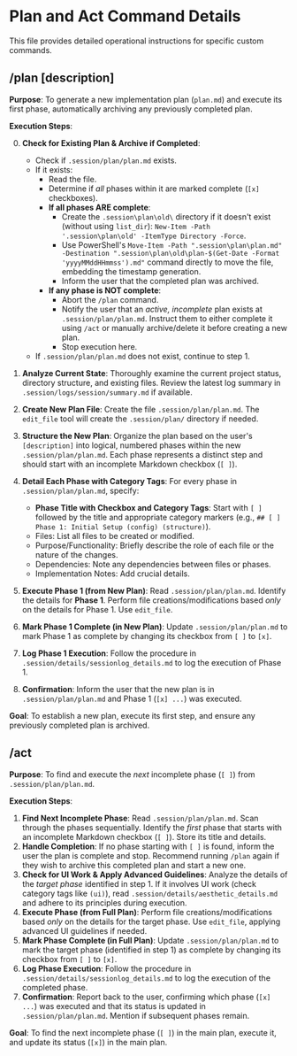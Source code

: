 # Plan and Act Command Details

This file provides detailed operational instructions for specific custom commands.

## /plan [description]

**Purpose**: To generate a new implementation plan (`plan.md`) and execute its first phase, automatically archiving any previously completed plan.

**Execution Steps**:

0.  **Check for Existing Plan & Archive if Completed**: 
    *   Check if `.session/plan/plan.md` exists.
    *   If it exists:
        *   Read the file.
        *   Determine if *all* phases within it are marked complete (`[x]` checkboxes).
        *   **If all phases ARE complete**: 
            *   Create the `.session\plan\old\` directory if it doesn't exist (without using `list_dir`): `New-Item -Path '.session\plan\old' -ItemType Directory -Force`.
            *   Use PowerShell's `Move-Item -Path ".session\plan\plan.md" -Destination ".session\plan\old\plan-$(Get-Date -Format 'yyyyMMddHHmmss').md"` command directly to move the file, embedding the timestamp generation.
            *   Inform the user that the completed plan was archived.
        *   **If any phase is NOT complete**: 
            *   Abort the `/plan` command.
            *   Notify the user that an *active, incomplete* plan exists at `.session/plan/plan.md`. Instruct them to either complete it using `/act` or manually archive/delete it before creating a new plan.
            *   Stop execution here.
    *   If `.session/plan/plan.md` does not exist, continue to step 1.

1.  **Analyze Current State**: Thoroughly examine the current project status, directory structure, and existing files. Review the latest log summary in `.session/logs/session/summary.md` if available.
2.  **Create New Plan File**: Create the file `.session/plan/plan.md`. The `edit_file` tool will create the `.session/plan/` directory if needed.
3.  **Structure the New Plan**: Organize the plan based on the user's `[description]` into logical, numbered phases within the new `.session/plan/plan.md`. Each phase represents a distinct step and should start with an incomplete Markdown checkbox (`[ ]`).
4.  **Detail Each Phase with Category Tags**: For every phase in `.session/plan/plan.md`, specify:
    *   **Phase Title with Checkbox and Category Tags**: Start with `[ ]` followed by the title and appropriate category markers (e.g., `## [ ] Phase 1: Initial Setup (config) (structure)`).
    *   Files: List all files to be created or modified.
    *   Purpose/Functionality: Briefly describe the role of each file or the nature of the changes.
    *   Dependencies: Note any dependencies between files or phases.
    *   Implementation Notes: Add crucial details.
5.  **Execute Phase 1 (from New Plan)**: Read `.session/plan/plan.md`. Identify the details for **Phase 1**. Perform file creations/modifications based *only* on the details for Phase 1. Use `edit_file`.
6.  **Mark Phase 1 Complete (in New Plan)**: Update `.session/plan/plan.md` to mark Phase 1 as complete by changing its checkbox from `[ ]` to `[x]`.
7.  **Log Phase 1 Execution**: Follow the procedure in `.session/details/sessionlog_details.md` to log the execution of Phase 1.
8.  **Confirmation**: Inform the user that the new plan is in `.session/plan/plan.md` and Phase 1 (`[x] ...`) was executed.

**Goal**: To establish a new plan, execute its first step, and ensure any previously completed plan is archived.

## /act

**Purpose**: To find and execute the *next* incomplete phase (`[ ]`) from `.session/plan/plan.md`.

**Execution Steps**:

1.  **Find Next Incomplete Phase**: Read `.session/plan/plan.md`. Scan through the phases sequentially. Identify the *first* phase that starts with an incomplete Markdown checkbox (`[ ]`). Store its title and details.
2.  **Handle Completion**: If no phase starting with `[ ]` is found, inform the user the plan is complete and stop. Recommend running `/plan` again if they wish to archive this completed plan and start a new one.
3.  **Check for UI Work & Apply Advanced Guidelines**: Analyze the details of the *target phase* identified in step 1. If it involves UI work (check category tags like `(ui)`), read `.session/details/aesthetic_details.md` and adhere to its principles during execution.
4.  **Execute Phase (from Full Plan)**: Perform file creations/modifications based *only* on the details for the target phase. Use `edit_file`, applying advanced UI guidelines if needed.
5.  **Mark Phase Complete (in Full Plan)**: Update `.session/plan/plan.md` to mark the target phase (identified in step 1) as complete by changing its checkbox from `[ ]` to `[x]`.
6.  **Log Phase Execution**: Follow the procedure in `.session/details/sessionlog_details.md` to log the execution of the completed phase.
7.  **Confirmation**: Report back to the user, confirming which phase (`[x] ...`) was executed and that its status is updated in `.session/plan/plan.md`. Mention if subsequent phases remain.

**Goal**: To find the next incomplete phase (`[ ]`) in the main plan, execute it, and update its status (`[x]`) in the main plan. 